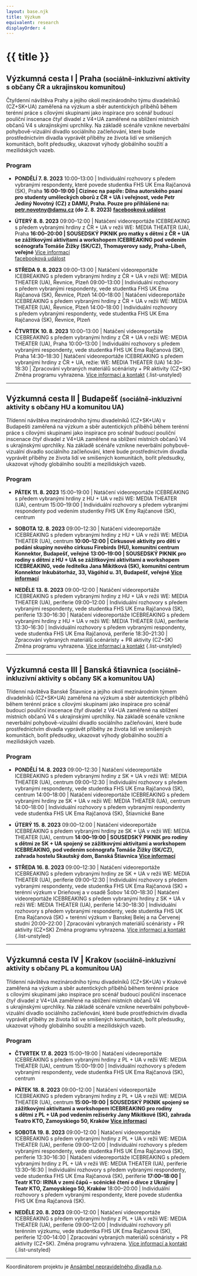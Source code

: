 ```yaml
---
layout: base.njk
title: Výzkum
equivalent: research
displayOrder: 4
---
```


# {{ title }}

<article class="research-trip">

## Výzkumná cesta I | Praha <small>(sociálně-inkluzivní aktivity s občany ČR a ukrajinskou komunitou)</small>

Čtyřdenní návštěva Prahy a jejího okolí mezinárodního týmu divadelníků (CZ+SK+UA) zaměřená na výzkum a sběr autentických příběhů během terénní práce s cílovými skupinami jako inspirace pro scénář budoucí pouliční inscenace čtyř divadel z V4+UA zaměřené na sblížení místních občanů V4 s ukrajinskými uprchlíky. Na základě scénáře vznikne neverbální pohybově-vizuální divadlo sociálního začleňování, které bude prostřednictvím divadla vyprávět příběhy ze života lidí ve smíšených komunitách, bořit předsudky, ukazovat výhody globálního soužití a mezilidských vazeb.

### Program


- **PONDĚLÍ 7. 8. 2023**
<time>10:00–13:00</time> | Individuální rozhovory s předem vybranými respondenty, které povede studentka FHS
UK Ema Rajčanová (SK), Praha
**<time>16:00–19:00</time> | Cizinec na papíře: Dílna autorského psaní pro studenty uměleckých oborů z ČR + UA i veřejnost, vede Petr Jediný Novotný (CZ) z DAMU, Praha. Pouze pro přihlášené na:**
	**petr.novotny@damu.cz (do 2. 8. 2023)**
	**[facebooková událost](https://www.facebook.com/events/311848634603518/)**

- **ÚTERÝ 8. 8. 2023**
<time>09:00–12:00</time> | Natáčení videoreportáže ICEBREAKING s předem vybranými hrdiny z ČR + UA v režii
WE: MEDIA THEATER (UA), Praha
**<time>16:00–20:00</time> | SOUSEDSKÝ PIKNIK pro matky s dětmi z ČR + UA se zážitkovými aktivitami a
workshopem ICEBREAKING pod vedením scénografa Tomáše Žižky (SK/CZ), Thomayerovy sady,
Praha-Libeň, veřejné**
[Více informací](http://localhost:8080/icebreaking/cs/press/)\
[facebooková událost](https://www.facebook.com/events/690959142876244/)


- **STŘEDA 9. 8. 2023**
<time>09:00–13:00</time> | Natáčení videoreportáže ICEBREAKING s předem vybranými hrdiny z ČR + UA v režii
WE: MEDIA THEATER (UA), Řevnice, Plzeň
<time>09:00–13:00</time> | Individuální rozhovory s předem vybranými respondenty, vede studentka FHS UK Ema
Rajčanová (SK), Řevnice, Plzeň
<time>14:00–18:00</time> | Natáčení videoreportáže ICEBREAKING s předem vybranými hrdiny z ČR + UA v režii
WE: MEDIA THEATER (UA), Řevnice, Plzeň
<time>14:00–18:00</time> | Individuální rozhovory s předem vybranými respondenty, vede studentka FHS UK Ema
Rajčanová (SK), Řevnice, Plzeň


- **ČTVRTEK 10. 8. 2023**
<time>10:00–13:00</time> | Natáčení videoreportáže ICEBREAKING s předem vybranými hrdiny z ČR + UA v režii
WE: MEDIA THEATER (UA), Praha
<time>10:00–13:00</time> | Individuální rozhovory s předem vybranými respondenty, vede studentka FHS UK Ema
Rajčanová (SK), Praha
<time>14:30–18:30</time> | Natáčení videoreportáže ICEBREAKING s předem vybranými hrdiny z ČR + UA, režie:
WE: MEDIA THEATER (UA)
<time>14:30–18:30</time> | Zpracování vybraných materiálů scénáristy + PR aktivity (CZ+SK)
Změna programu vyhrazena.
[Více informací a kontakt](https://prostores.cz/icebreaking)
{.list-unstyled}
</article>

---

<article class="research-trip">

## Výzkumná cesta II | Budapešť <small>(sociálně-inkluzivní aktivity s občany HU a komunitou UA)</small>

Třídenní návštěva mezinárodního týmu divadelníků (CZ+SK+UA) v Budapešti zaměřená na výzkum a sběr autentických příběhů během terénní práce s cílovými skupinami jako inspirace pro scénář budoucí pouliční inscenace čtyř divadel z V4+UA zaměřené na sblížení místních občanů V4 s ukrajinskými uprchlíky. Na základě scénáře vznikne neverbální pohybově-vizuální divadlo sociálního začleňování, které bude prostřednictvím divadla vyprávět příběhy ze života lidí ve smíšených komunitách, bořit předsudky, ukazovat výhody globálního soužití a mezilidských vazeb.

### Program

- **PÁTEK 11. 8. 2023**
<time>15:00–19:00</time> | Natáčení videoreportáže ICEBREAKING s předem vybranými hrdiny z HU + UA v režii
WE: MEDIA THEATER (UA), centrum
<time>15:00–19:00</time> | Individuální rozhovory s předem vybranými respondenty pod vedením studentky FHS
UK Emy Rajčanové (SK), centrum

- **SOBOTA 12. 8. 2023**
<time>09:00–12:30</time> | Natáčení videoreportáže ICEBREAKING s předem vybranými hrdiny z HU + UA v režii
WE: MEDIA THEATER (UA), centrum
**<time>10:00–12:00</time> | Cirkusové aktivity pro děti v podání skupiny nového cirkusu Firebirds (HU),
komunitní centrum Konnektor, Budapešť, veřejné**
**<time>13:00–19:00</time> | SOUSEDSKÝ PIKNIK pro rodiny s dětmi z HU + UA se zážitkovými aktivitami a
workshopem ICEBREAKING, vede ředitelka Jana Mikitková (SK), komunitní centrum Konnektor
Inkubátorház, 33, Vágóhíd u. 31, Budapešť, veřejné**
**[Více informací](https://www.and-theatre.art/wp-content/uploads/2023/07/ICEBREAK_invitation_piknik_Budapest_SK.pdf)**

- **NEDĚLE 13. 8. 2023**
<time>09:00–12:00</time> | Natáčení videoreportáže ICEBREAKING s předem vybranými hrdiny z HU + UA v režii
WE: MEDIA THEATER (UA), periferie
<time>09:00–12:00</time> | Individuální rozhovory s předem vybranými respondenty, vede studentka FHS UK Ema
Rajčanová (SK), periferie
<time>13:30–16:30</time> | Natáčení videoreportáže ICEBREAKING s předem vybranými hrdiny z HU + UA v režii
WE: MEDIA THEATER (UA), periferie
<time>13:30–16:30</time> | Individuální rozhovory s předem vybranými respondenty, vede studentka FHS UK Ema
Rajčanová, periferie
<time>18:30–21:30</time> | Zpracování vybraných materiálů scénáristy + PR aktivity (CZ+SK)
Změna programu vyhrazena.
[Více informací a kontakt](https://firebirds.hu/show/icebreaking)
{.list-unstyled}
</article>

---

<article class="research-trip">

## Výzkumná cesta III | Banská štiavnica <small>(sociálně-inkluzivní aktivity s občany SK a komunitou UA)</small>

Třídenní návštěva Banské Štiavnice a jejího okolí mezinárodním týmem divadelníků (CZ+SK+UA) zaměřená na výzkum a sběr autentických příběhů během terénní práce s cílovými skupinami jako inspirace pro scénář budoucí pouliční inscenace čtyř divadel z V4+UA zaměřené na sblížení místních občanů V4 s ukrajinskými uprchlíky. Na základě scénáře vznikne neverbální pohybově-vizuální divadlo sociálního začleňování, které bude prostřednictvím divadla vyprávět příběhy ze života lidí ve smíšených komunitách, bořit předsudky, ukazovat výhody globálního soužití a mezilidských vazeb.

### Program

- **PONDĚLÍ 14. 8. 2023**
<time>09:00–12:30</time> | Natáčení videoreportáže ICEBREAKING s předem vybranými hrdiny z SK + UA v režii
WE: MEDIA THEATER (UA), centrum
<time>09:00–12:30</time> | Individuální rozhovory s předem vybranými respondenty, vede studentka FHS UK Ema
Rajčanová (SK), centrum
<time>14:00–18:00</time> | Natáčení videoreportáže ICEBREAKING s předem vybranými hrdiny ze SK + UA v režii
WE: MEDIA THEATER (UA), centrum
<time>14:00–18:00</time> | Individuální rozhovory s předem vybranými respondenty vede studentka FHS UK Ema
Rajčanová (SK), Štiavnické Bane

- **ÚTERÝ 15. 8. 2023**
<time>09:00–12:00</time> | Natáčení videoreportáže ICEBREAKING s předem vybranými hrdiny ze SK + UA v režii
WE: MEDIA THEATER (UA), centrum
**<time>14:00–19:00</time> | SOUSEDSKÝ PIKNIK pro rodiny s dětmi ze SK + UA spojený se zážitkovými aktivitami
a workshopem ICEBREAKING, pod vedením scénografa Tomáše Žižky (SK/CZ), zahrada hostelu
Skautský dom, Banská Štiavnica**
**[Více informací](https://www.and-theatre.art/wp-content/uploads/2023/07/ICEBREAK_invitation_piknik_BS_SK.pdf)**

- **STŘEDA 16. 8. 2023**
<time>09:00–12:30</time> | Natáčení videoreportáže ICEBREAKING s předem vybranými hrdiny ze SK + UA v režii
WE: MEDIA THEATER (UA), periferie
<time>09:00–12:30</time> | Individuální rozhovory s předem vybranými respondenty, vede studentka FHS UK Ema
Rajčanová (SK) + terénní výzkum v Drieňovej a v osadě Šobov
<time>14:00–18:30</time> | Natáčení videoreportáže ICEBREAKING s předem vybranými hrdiny z SK + UA v režii
WE: MEDIA THEATER (UA), periferie
<time>14:30–18:30</time> | Individuální rozhovory s předem vybranými respondenty, vede studentka FHS UK Ema
Rajčanová (SK) + terénní výzkum v Banskej Belej a na Červenej studni
<time>20:00–22:00</time> | Zpracování vybraných materiálů scénáristy + PR aktivity (CZ+SK)
Změna programu vyhrazena.
[Více informací a kontakt](https://www.and-theatre.art/icebreaking-sk/vyskum/)
{.list-unstyled}
</article>

---

<article class="research-trip">

## Výzkumná cesta IV | Krakov <small>(sociálně-inkluzivní aktivity s občany PL a komunitou UA)</small>

Třídenní návštěva mezinárodního týmu divadelníků (CZ+SK+UA) v Krakově zaměřená na výzkum a sběr autentických příběhů během terénní práce s cílovými skupinami jako inspirace pro scénář budoucí pouliční inscenace čtyř divadel z V4+UA zaměřené na sblížení místních občanů V4 s ukrajinskými uprchlíky. Na základě scénáře vznikne neverbální pohybově-vizuální divadlo sociálního začleňování, které bude prostřednictvím divadla vyprávět příběhy ze života lidí ve smíšených komunitách, bořit předsudky, ukazovat výhody globálního soužití a mezilidských vazeb.

### Program

- **ČTVRTEK 17. 8. 2023**
<time>15:00–19:00</time> | Natáčení videoreportáže ICEBREAKING s předem vybranými hrdiny z PL + UA v režii
WE: MEDIA THEATER (UA), centrum
<time>15:00–19:00</time> | Individuální rozhovory s předem vybranými respondenty, vede studentka FHS UK Ema
Rajčanová (SK), centrum

- **PÁTEK 18. 8. 2023**
<time>09:00–12:00</time> | Natáčení videoreportáže ICEBREAKING s předem vybranými hrdiny z PL + UA v režii
WE: MEDIA THEATER (UA), centrum
**<time>15:00–19:00</time> | SOUSEDSKÝ PIKNIK spojený se zážitkovými aktivitami a workshopem ICEBREAKING
pro rodiny s dětmi z PL + UA pod vedením režisérky Jany Mikitkové (SK), zahrada Teatro KTO,
Zamoyskiego 50, Kraków**
**[Více informací](https://www.and-theatre.art/wp-content/uploads/2023/07/ICEBREAK_invitation_piknik_Krakov_SK.pdf)**

- **SOBOTA 19. 8. 2023**
<time>09:00–12:00</time> | Natáčení videoreportáže ICEBREAKING s předem vybranými hrdiny z PL + UA v režii
WE: MEDIA THEATER (UA), periferie
<time>09:00–12:00</time> | Individuální rozhovory s předem vybranými respondenty, vede studentka FHS UK Ema
Rajčanová (SK), periferie
<time>13:30–16:30</time> | Natáčení videoreportáže ICEBREAKING s předem vybranými hrdiny z PL + UA v režii
WE: MEDIA THEATER (UA), periferie
<time>13:30–16:30</time> | Individuální rozhovory s předem vybranými respondenty, vede studentka FHS UK Ema
Rajčanová (SK), periferie
**<time>17:00–18:00</time> | Teatr KTO: IRINA v zemi čápů – scénické čtení o dívce z Ukrajiny | Teatr KTO,
Zamoyskiego 50, Kraków**
<time>18:00–20:00</time> | Individuální rozhovory s předem vybranými respondenty, které povede studentka FHS
UK Ema Rajčanová (SK).

- **NEDĚLE 20. 8. 2023**
<time>09:00–12:00</time> | Natáčení videoreportáže ICEBREAKING s předem vybranými hrdiny z PL + UA v režii
WE: MEDIA THEATER (UA), periferie
<time>09:00–12:00</time> | Individuální rozhovory při terénním výzkumu, vede studentka FHS UK Ema Rajčanová
(SK), periferie
<time>12:00–14:00</time> | Zpracování vybraných materiálů scénáristy + PR aktivity (CZ+SK).
Změna programu vyhrazena.
[Více informací a kontakt](https://teatrkto.pl/projekty/)
{.list-unstyled}
</article>

---

Koordinátorem projektu je [Ansámbel nepravidelného divadla n.o](https://www.and-theatre.art/icebreaking-sk/).